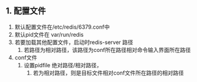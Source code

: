 ## 1. 配置文件

1. 默认配置文件在/etc/redis/6379.conf中
2. 默认pid文件在 var/run/redis
3. 若要加载其他配置文件，启动时redis-server 路径
    1. 若路径为相对路径，该路径为conf所在路径相对命令输入界面所在路径
4. conf文件
    1. 设置pidfile 绝对路径/相对路径，
        1. 若为相对路径，则是目标文件相对conf文件所在路径的相对路径